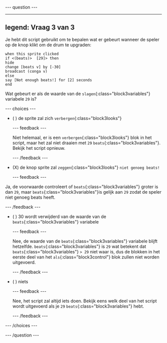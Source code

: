 
--- question ---

---
legend: Vraag 3 van 3
---

Je hebt dit script gebruikt om te bepalen wat er gebeurt wanneer de speler op de knop klikt om de drum te upgraden:

```blocks3
when this sprite clicked
if <(beats)>  [29]> then 
hide
change [beats v] by [-30] 
broadcast (conga v) 
else
say [Not enough beats!] for [2] seconds 
end
```

Wat gebeurt er als de waarde van de `slagen`{:class="block3variables"} variabele `29` is?

--- choices ---

- ( ) de sprite zal zich `verbergen`{:class="block3looks"}

  --- feedback ---

  Niet helemaal, er is een `verbergen`{:class="block3looks"} blok in het script, maar het zal niet draaien met `29` `beats`{:class="block3variables"}. Bekijk het script opnieuw.

  --- /feedback ---

- (X) de knop sprite zal `zeggen`{:class="block3looks"} `niet genoeg beats!`

  --- feedback ---

Ja, de voorwaarde controleert of `beats`{:class="block3variables"} groter is dan `29`, maar `beats`{:class="block3variables"}is gelijk aan `29` zodat de speler niet genoeg beats heeft.

  --- /feedback ---

- ( ) 30 wordt verwijderd van de waarde van de `beats`{:class="block3variables"} variabele

  --- feedback ---

  Nee, de waarde van de `beats`{:class="block3variables"} variabele blijft hetzelfde. `beats`{:class="block3variables"} is `29` wat betekent dat `beats`{:class="block3variables"} `> 29` niet waar is, dus de blokken in het eerste deel van het `als`{:class="block3control"} blok zullen niet worden uitgevoerd.

  --- /feedback ---

- ( ) niets

  --- feedback ---

  Nee, het script zal altijd iets doen. Bekijk eens welk deel van het script wordt uitgevoerd als je `29` `beats`{:class="block3variables"} hebt.

  --- /feedback ---

--- /choices ---

--- /question ---
